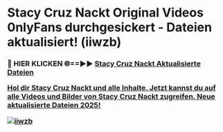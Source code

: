 # Stacy Cruz Nackt Original Videos 0nlyFans durchgesickert - Dateien aktualisiert! (iiwzb)

<h3>🔴 HIER KLICKEN 🌐==►► <a href="https://tinyurl.com/h6vf6nb8" rel="nofollow">Stacy Cruz Nackt Aktualisierte Dateien

Hol dir Stacy Cruz Nackt und alle Inhalte. Jetzt kannst du auf alle Videos und Bilder von Stacy Cruz Nackt zugreifen. Neue aktualisierte Dateien 2025!

[![iiwzb](https://i.imgur.com/sD4kR3V.gif)](https://tinyurl.com/h6vf6nb8)
